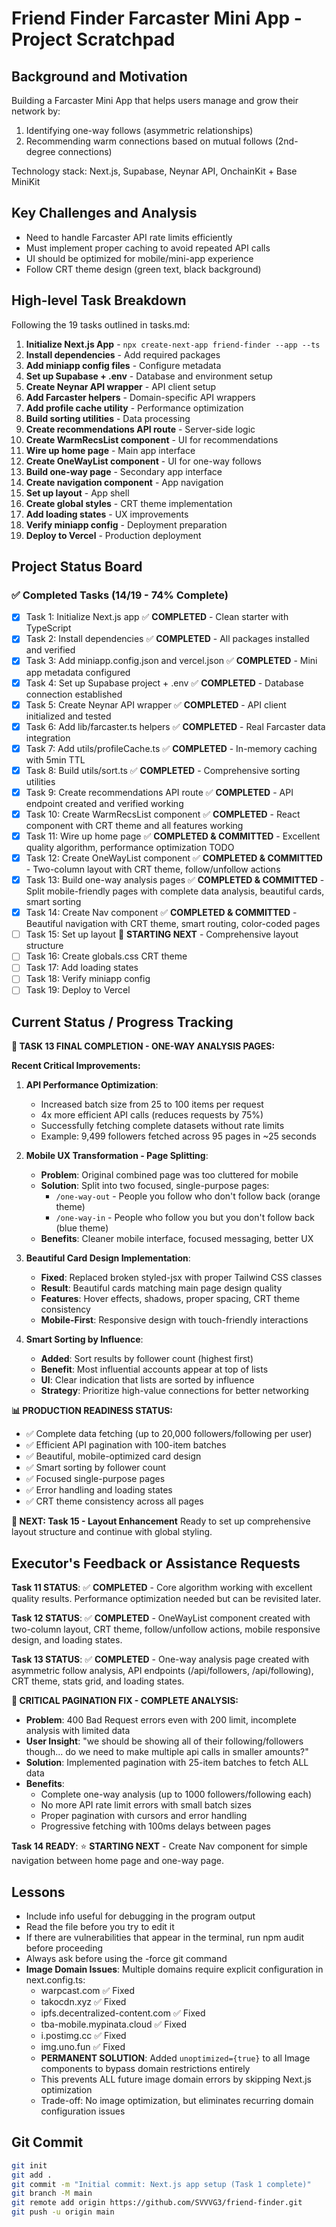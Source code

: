 # Friend Finder Farcaster Mini App - Project Scratchpad

## Background and Motivation

Building a Farcaster Mini App that helps users manage and grow their network by:
1. Identifying one-way follows (asymmetric relationships)
2. Recommending warm connections based on mutual follows (2nd-degree connections)

Technology stack: Next.js, Supabase, Neynar API, OnchainKit + Base MiniKit

## Key Challenges and Analysis

- Need to handle Farcaster API rate limits efficiently
- Must implement proper caching to avoid repeated API calls
- UI should be optimized for mobile/mini-app experience
- Follow CRT theme design (green text, black background)

## High-level Task Breakdown

Following the 19 tasks outlined in tasks.md:

1. **Initialize Next.js App** - `npx create-next-app friend-finder --app --ts`
2. **Install dependencies** - Add required packages
3. **Add miniapp config files** - Configure metadata
4. **Set up Supabase + .env** - Database and environment setup
5. **Create Neynar API wrapper** - API client setup
6. **Add Farcaster helpers** - Domain-specific API wrappers
7. **Add profile cache utility** - Performance optimization
8. **Build sorting utilities** - Data processing
9. **Create recommendations API route** - Server-side logic
10. **Create WarmRecsList component** - UI for recommendations
11. **Wire up home page** - Main app interface
12. **Create OneWayList component** - UI for one-way follows
13. **Build one-way page** - Secondary app interface
14. **Create navigation component** - App navigation
15. **Set up layout** - App shell
16. **Create global styles** - CRT theme implementation
17. **Add loading states** - UX improvements
18. **Verify miniapp config** - Deployment preparation
19. **Deploy to Vercel** - Production deployment

## Project Status Board

### ✅ Completed Tasks (14/19 - 74% Complete)
- [x] Task 1: Initialize Next.js app ✅ **COMPLETED** - Clean starter with TypeScript
- [x] Task 2: Install dependencies ✅ **COMPLETED** - All packages installed and verified
- [x] Task 3: Add miniapp.config.json and vercel.json ✅ **COMPLETED** - Mini app metadata configured
- [x] Task 4: Set up Supabase project + .env ✅ **COMPLETED** - Database connection established
- [x] Task 5: Create Neynar API wrapper ✅ **COMPLETED** - API client initialized and tested
- [x] Task 6: Add lib/farcaster.ts helpers ✅ **COMPLETED** - Real Farcaster data integration
- [x] Task 7: Add utils/profileCache.ts ✅ **COMPLETED** - In-memory caching with 5min TTL
- [x] Task 8: Build utils/sort.ts ✅ **COMPLETED** - Comprehensive sorting utilities 
- [x] Task 9: Create recommendations API route ✅ **COMPLETED** - API endpoint created and verified working
- [x] Task 10: Create WarmRecsList component ✅ **COMPLETED** - React component with CRT theme and all features working
- [x] Task 11: Wire up home page ✅ **COMPLETED & COMMITTED** - Excellent quality algorithm, performance optimization TODO
- [x] Task 12: Create OneWayList component ✅ **COMPLETED & COMMITTED** - Two-column layout with CRT theme, follow/unfollow actions
- [x] Task 13: Build one-way analysis pages ✅ **COMPLETED & COMMITTED** - Split mobile-friendly pages with complete data analysis, beautiful cards, smart sorting
- [x] Task 14: Create Nav component ✅ **COMPLETED & COMMITTED** - Beautiful navigation with CRT theme, smart routing, color-coded pages
- [ ] Task 15: Set up layout 🚀 **STARTING NEXT** - Comprehensive layout structure
- [ ] Task 16: Create globals.css CRT theme
- [ ] Task 17: Add loading states
- [ ] Task 18: Verify miniapp config
- [ ] Task 19: Deploy to Vercel

## Current Status / Progress Tracking

**🎉 TASK 13 FINAL COMPLETION - ONE-WAY ANALYSIS PAGES:**

**Recent Critical Improvements:**
1. **API Performance Optimization**:
   - Increased batch size from 25 to 100 items per request
   - 4x more efficient API calls (reduces requests by 75%)
   - Successfully fetching complete datasets without rate limits
   - Example: 9,499 followers fetched across 95 pages in ~25 seconds

2. **Mobile UX Transformation - Page Splitting**:
   - **Problem**: Original combined page was too cluttered for mobile
   - **Solution**: Split into two focused, single-purpose pages:
     - `/one-way-out` - People you follow who don't follow back (orange theme)
     - `/one-way-in` - People who follow you but you don't follow back (blue theme)
   - **Benefits**: Cleaner mobile interface, focused messaging, better UX

3. **Beautiful Card Design Implementation**:
   - **Fixed**: Replaced broken styled-jsx with proper Tailwind CSS classes
   - **Result**: Beautiful cards matching main page design quality
   - **Features**: Hover effects, shadows, proper spacing, CRT theme consistency
   - **Mobile-First**: Responsive design with touch-friendly interactions

4. **Smart Sorting by Influence**:
   - **Added**: Sort results by follower count (highest first)
   - **Benefit**: Most influential accounts appear at top of lists
   - **UI**: Clear indication that lists are sorted by influence
   - **Strategy**: Prioritize high-value connections for better networking

**📊 PRODUCTION READINESS STATUS:**
- ✅ Complete data fetching (up to 20,000 followers/following per user)
- ✅ Efficient API pagination with 100-item batches
- ✅ Beautiful, mobile-optimized card design
- ✅ Smart sorting by follower count
- ✅ Focused single-purpose pages
- ✅ Error handling and loading states
- ✅ CRT theme consistency across all pages

**🎯 NEXT: Task 15 - Layout Enhancement**
Ready to set up comprehensive layout structure and continue with global styling.

## Executor's Feedback or Assistance Requests

**Task 11 STATUS**: ✅ **COMPLETED** - Core algorithm working with excellent quality results. Performance optimization needed but can be revisited later.

**Task 12 STATUS**: ✅ **COMPLETED** - OneWayList component created with two-column layout, CRT theme, follow/unfollow actions, mobile responsive design, and loading states.

**Task 13 STATUS**: ✅ **COMPLETED** - One-way analysis page created with asymmetric follow analysis, API endpoints (/api/followers, /api/following), CRT theme, stats grid, and loading states.

**🚨 CRITICAL PAGINATION FIX - COMPLETE ANALYSIS:**
- **Problem**: 400 Bad Request errors even with 200 limit, incomplete analysis with limited data
- **User Insight**: "we should be showing all of their following/followers though... do we need to make multiple api calls in smaller amounts?"
- **Solution**: Implemented pagination with 25-item batches to fetch ALL data
- **Benefits**: 
  - Complete one-way analysis (up to 1000 followers/following each)
  - No more API rate limit errors with small batch sizes
  - Proper pagination with cursors and error handling
  - Progressive fetching with 100ms delays between pages

**Task 14 READY**: ⭐ **STARTING NEXT** - Create Nav component for simple navigation between home page and one-way page.

## Lessons

- Include info useful for debugging in the program output
- Read the file before you try to edit it
- If there are vulnerabilities that appear in the terminal, run npm audit before proceeding
- Always ask before using the -force git command
- **Image Domain Issues**: Multiple domains require explicit configuration in next.config.ts:
  - warpcast.com ✅ Fixed
  - takocdn.xyz ✅ Fixed  
  - ipfs.decentralized-content.com ✅ Fixed
  - tba-mobile.mypinata.cloud ✅ Fixed
  - i.postimg.cc ✅ Fixed
  - img.uno.fun ✅ Fixed
  - **PERMANENT SOLUTION**: Added `unoptimized={true}` to all Image components to bypass domain restrictions entirely
  - This prevents ALL future image domain errors by skipping Next.js optimization
  - Trade-off: No image optimization, but eliminates recurring domain configuration issues

## Git Commit

```bash
git init
git add .
git commit -m "Initial commit: Next.js app setup (Task 1 complete)"
git branch -M main
git remote add origin https://github.com/SVVVG3/friend-finder.git
git push -u origin main
``` 